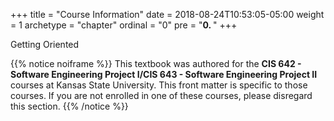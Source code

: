 +++
title = "Course Information"
date = 2018-08-24T10:53:05-05:00
weight = 1
archetype = "chapter"
ordinal = "0"
pre = "<b>0. </b>"
+++

Getting Oriented

{{% notice noiframe %}}
This textbook was authored for the **CIS 642 - Software Engineering Project I/CIS 643 - Software Engineering Project II** courses at Kansas State University.  This front matter is specific to those courses.  If you are not enrolled in one of these courses, please disregard this section.
{{% /notice %}}